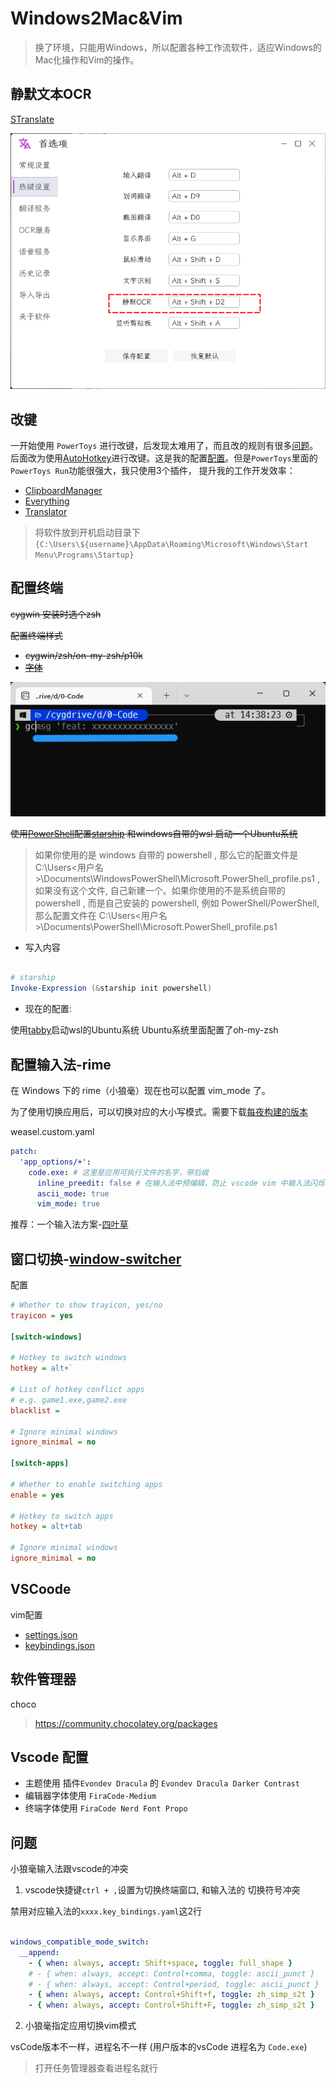 # Windows2Mac&Vim

> 换了环境，只能用Windows，所以配置各种工作流软件，适应Windows的Mac化操作和Vim的操作。

## 静默文本OCR

[STranslate](https://github.com/zggsong/stranslate)

![](./assets/1.png)
## 改键

一开始使用 `PowerToys` 进行改键，后发现太难用了，而且改的规则有很多[问题]( https://eli-ven.github.io/posts/shortcuts/)。后面改为使用[AutoHotkey](https://www.autohotkey.com/)进行改键。这是我的配置[配置](./assets/maps.ahk)。但是`PowerToys`里面的`PowerToys Run`功能很强大，我只使用3个插件， 提升我的工作开发效率：

- [ClipboardManager](https://github.com/CoreyHayward/PowerToys-Run-ClipboardManager)
- [Everything](https://github.com/lin-ycv/EverythingPowerToys)
- [Translator](https://github.com/N0I0C0K/PowerTranslator)

> 将软件放到开机启动目录下`{C:\Users\${username}\AppData\Roaming\Microsoft\Windows\Start Menu\Programs\Startup}`

## 配置终端

<strike>
cygwin   安装时选个zsh


配置终端样式

- cygwin/zsh/on-my-zsh/p10k
- [字体](https://github.com/romkatv/powerlevel10k?tab=readme-ov-file#meslo-nerd-font-patched-for-powerlevel10k)

</strike>

![./assets/2.png](./assets/2.png)

<strike>

使用[PowerShell](https://github.com/PowerShell/PowerShell)配置[starship](https://github.com/starship/starship) 和windows自带的wsl 启动一个Ubuntu系统
</strike>

>  如果你使用的是 windows 自带的 powershell , 那么它的配置文件是C:\Users\<用户名>\Documents\WindowsPowerShell\Microsoft.PowerShell_profile.ps1 , 如果没有这个文件, 自己新建一个。如果你使用的不是系统自带的 powershell , 而是自己安装的 powershell, 例如 PowerShell/PowerShell, 那么配置文件在 C:\Users\<用户名>\Documents\PowerShell\Microsoft.PowerShell_profile.ps1

- 写入内容
```ps1

# starship
Invoke-Expression (&starship init powershell)

```

- 现在的配置:

使用[tabby](https://github.com/eugeny/tabby)启动wsl的Ubuntu系统
Ubuntu系统里面配置了oh-my-zsh



## 配置输入法-rime

在 Windows 下的 rime（小狼毫）现在也可以配置 vim_mode 了。

为了使用切换应用后，可以切换对应的大小写模式。需要下载[每夜构建的版本](https://github.com/rime/weasel/releases/tag/latest)

weasel.custom.yaml
```yaml
patch:
  'app_options/+':
    code.exe: # 这里是应用可执行文件的名字，带后缀
      inline_preedit: false # 在输入法中预编辑，防止 vscode vim 中输入法闪烁
      ascii_mode: true
      vim_mode: true
```

推荐：一个输入法方案-[四叶草](https://github.com/fkxxyz/rime-cloverpinyin)


## 窗口切换-[window-switcher](https://github.com/sigoden/window-switcher)

配置

```ini
# Whether to show trayicon, yes/no
trayicon = yes

[switch-windows]

# Hotkey to switch windows
hotkey = alt+`

# List of hotkey conflict apps
# e.g. game1.exe,game2.exe
blacklist =

# Ignore minimal windows
ignore_minimal = no

[switch-apps]

# Whether to enable switching apps
enable = yes

# Hotkey to switch apps
hotkey = alt+tab

# Ignore minimal windows
ignore_minimal = no

```

## VSCoode

vim配置

- [settings.json](./assets/settings.json)
- [keybindings.json](./assets/keybindings.json)


## 软件管理器

choco

> https://community.chocolatey.org/packages

## Vscode 配置

- 主题使用 插件`Evondev Dracula` 的 `Evondev Dracula Darker Contrast`
- 编辑器字体使用 `FiraCode-Medium`
- 终端字体使用 `FiraCode Nerd Font Propo`

## 问题

小狼毫输入法跟vscode的冲突

1. vscode快捷键`ctrl + ,`设置为切换终端窗口, 和输入法的 切换符号冲突

禁用对应输入法的`xxxx.key_bindings.yaml`这2行

```yaml

windows_compatible_mode_switch:
  __append:
    - { when: always, accept: Shift+space, toggle: full_shape }
    # - { when: always, accept: Control+comma, toggle: ascii_punct }
    # - { when: always, accept: Control+period, toggle: ascii_punct }
    - { when: always, accept: Control+Shift+f, toggle: zh_simp_s2t }
    - { when: always, accept: Control+Shift+F, toggle: zh_simp_s2t }
```

2. 小狼毫指定应用切换vim模式

vsCode版本不一样，进程名不一样 (用户版本的vsCode 进程名为 `Code.exe`)

> 打开任务管理器查看进程名就行



